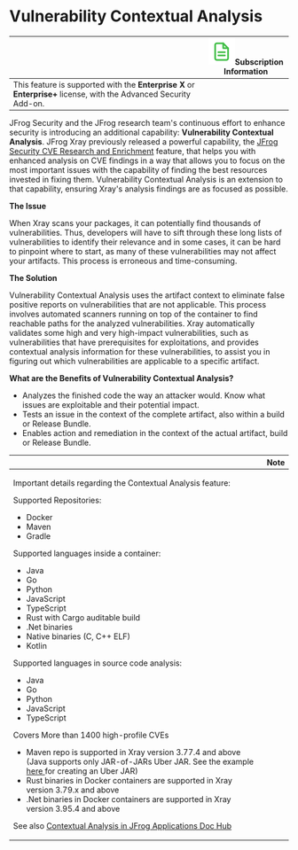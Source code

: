 # Vulnerability Contextual Analysis

|                                                                                                                    | ![Doc.svg](<../../.gitbook/assets/uuid 8ae7a916 aa8d e6fc 31e6 90271590f307 (1).svg>)Subscription Information |
| ------------------------------------------------------------------------------------------------------------------ | ------------------------------------------------------------------------------------------------------------- |
| This feature is supported with the **Enterprise X** or **Enterprise+** license, with the Advanced Security Add-on. |                                                                                                               |

JFrog Security and the JFrog research team's continuous effort to enhance security is introducing an additional capability: **Vulnerability Contextual Analysis**. JFrog Xray previously released a powerful capability, the [JFrog Security CVE Research and Enrichment](https://about/document/preview/361955#UUID-83e1c6f5-9695-a9b9-87c4-4cbecb840d24) feature, that helps you with enhanced analysis on CVE findings in a way that allows you to focus on the most important issues with the capability of finding the best resources invested in fixing them. Vulnerability Contextual Analysis is an extension to that capability, ensuring Xray's analysis findings are as focused as possible.

**The Issue**

When Xray scans your packages, it can potentially find thousands of vulnerabilities. Thus, developers will have to sift through these long lists of vulnerabilities to identify their relevance and in some cases, it can be hard to pinpoint where to start, as many of these vulnerabilities may not affect your artifacts. This process is erroneous and time-consuming.

**The Solution**

Vulnerability Contextual Analysis uses the artifact context to eliminate false positive reports on vulnerabilities that are not applicable. This process involves automated scanners running on top of the container to find reachable paths for the analyzed vulnerabilities. Xray automatically validates some high and very high-impact vulnerabilities, such as vulnerabilities that have prerequisites for exploitations, and provides contextual analysis information for these vulnerabilities, to assist you in figuring out which vulnerabilities are applicable to a specific artifact.

**What are the Benefits of Vulnerability Contextual Analysis?**

* Analyzes the finished code the way an attacker would. Know what issues are exploitable and their potential impact.
* Tests an issue in the context of the complete artifact, also within a build or Release Bundle.
* Enables action and remediation in the context of the actual artifact, build or Release Bundle.

|                                                                                                                                                                                                                                                                                                                                                                                                                                                                                                                                                                                                                                                                                                                                                                                                                                                                                                                                                                                                                                                                                                                                                                                                                                               | Note |
| --------------------------------------------------------------------------------------------------------------------------------------------------------------------------------------------------------------------------------------------------------------------------------------------------------------------------------------------------------------------------------------------------------------------------------------------------------------------------------------------------------------------------------------------------------------------------------------------------------------------------------------------------------------------------------------------------------------------------------------------------------------------------------------------------------------------------------------------------------------------------------------------------------------------------------------------------------------------------------------------------------------------------------------------------------------------------------------------------------------------------------------------------------------------------------------------------------------------------------------------- | ---- |
| <p>Important details regarding the Contextual Analysis feature:</p><p>Supported Repositories:</p><ul><li>Docker</li><li>Maven</li><li>Gradle</li></ul><p>Supported languages inside a container:</p><ul><li>Java</li><li>Go</li><li>Python</li><li>JavaScript</li><li>TypeScript</li><li>Rust with Cargo auditable build</li><li>.Net binaries</li><li>Native binaries (C, C++ ELF)</li><li>Kotlin</li></ul><p>Supported languages in source code analysis:</p><ul><li>Java</li><li>Go</li><li>Python</li><li>JavaScript</li><li>TypeScript</li></ul><p>Covers More than 1400 high-profile CVEs</p><ul><li>Maven repo is supported in Xray version 3.77.4 and above (Java supports only JAR-of-JARs Uber JAR. See the example <a href="https://jfrog.com/help/r/jfrog-security-documentation/create-an-uber-jar-for-contextual-analysis">here </a>for creating an Uber JAR)</li><li>Rust binaries in Docker containers are supported in Xray version 3.79.x and above</li><li>.Net binaries in Docker containers are supported in Xray version 3.95.4 and above</li></ul><p>See also <a href="https://docs.jfrog-applications.jfrog.io/jfrog-security-features/contextual-analysis">Contextual Analysis in JFrog Applications Doc Hub</a></p> |      |
